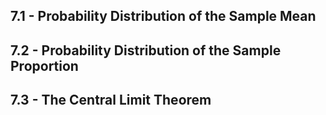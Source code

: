 ## 7.1 - Probability Distribution of the Sample Mean	

## 7.2 - Probability Distribution of the Sample Proportion

## 7.3 - The Central Limit Theorem